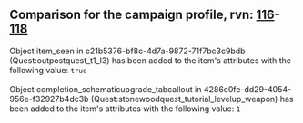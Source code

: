 ## Comparison for the campaign profile, rvn: [116](https://github.com/PRO100KatYT/FortniteProfileRevisions/tree/main/profiles/campaign/116%20campaign.json)-[118](https://github.com/PRO100KatYT/FortniteProfileRevisions/tree/main/profiles/campaign/118%20campaign.json)

Object item_seen in c21b5376-bf8c-4d7a-9872-71f7bc3c9bdb (Quest:outpostquest_t1_l3) has been added to the item's attributes with the following value: `true`
<br><br>
Object completion_schematicupgrade_tabcallout in 4286e0fe-dd29-4054-956e-f32927b4dc3b (Quest:stonewoodquest_tutorial_levelup_weapon) has been added to the item's attributes with the following value: `1`
<br><br>
